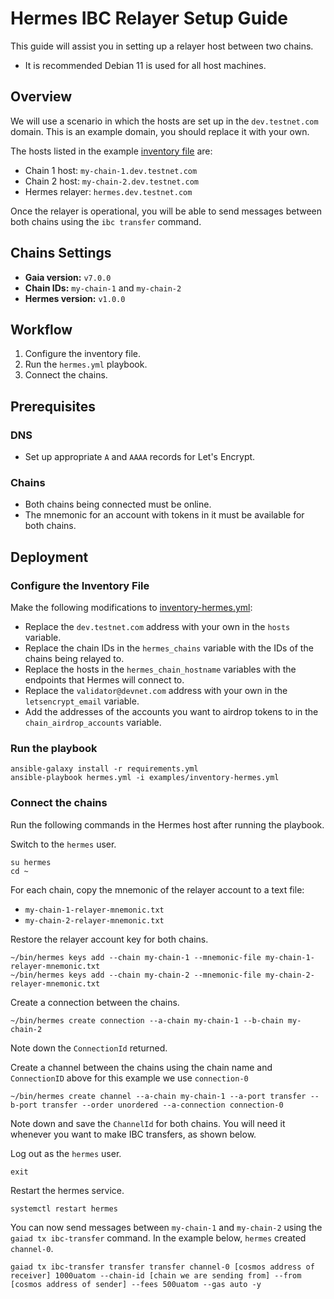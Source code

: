 # Hermes IBC Relayer Setup Guide

This guide will assist you in setting up a relayer host between two chains.

- It is recommended Debian 11 is used for all host machines.

## Overview

We will use a scenario in which the hosts are set up in the `dev.testnet.com` domain. This is an example domain, you should replace it with your own.

The hosts listed in the example [inventory file](/examples/inventory-hermes.yml) are:
* Chain 1 host: `my-chain-1.dev.testnet.com`
* Chain 2 host: `my-chain-2.dev.testnet.com`
* Hermes relayer: `hermes.dev.testnet.com`

Once the relayer is operational, you will be able to send messages between both chains using the `ibc transfer` command.


## Chains Settings

* **Gaia version:** `v7.0.0`
* **Chain IDs:** `my-chain-1` and `my-chain-2`
* **Hermes version:** `v1.0.0`

## Workflow

1. Configure the inventory file.
2. Run the `hermes.yml` playbook.
3. Connect the chains.


## Prerequisites

### DNS

- Set up appropriate `A` and `AAAA` records for Let's Encrypt.

### Chains

- Both chains being connected must be online.
- The mnemonic for an account with tokens in it must be available for both chains.

## Deployment

### Configure the Inventory File

Make the following modifications to [inventory-hermes.yml](/examples/inventory-hermes.yml):
  - Replace the `dev.testnet.com` address with your own in the `hosts` variable.
  - Replace the chain IDs in the `hermes_chains` variable with the IDs of the chains being relayed to.
  - Replace the hosts in the `hermes_chain_hostname` variables with the endpoints that Hermes will connect to.
  - Replace the `validator@devnet.com` address with your own in the `letsencrypt_email` variable.
  - Add the addresses of the accounts you want to airdrop tokens to in the `chain_airdrop_accounts` variable.


### Run the playbook 

```
ansible-galaxy install -r requirements.yml
ansible-playbook hermes.yml -i examples/inventory-hermes.yml
```

### Connect the chains

Run the following commands in the Hermes host after running the playbook.

Switch to the `hermes` user.
```
su hermes
cd ~
```

For each chain, copy the mnemonic of the relayer account to a text file:
- `my-chain-1-relayer-mnemonic.txt`
- `my-chain-2-relayer-mnemonic.txt`

Restore the relayer account key for both chains.
```
~/bin/hermes keys add --chain my-chain-1 --mnemonic-file my-chain-1-relayer-mnemonic.txt
~/bin/hermes keys add --chain my-chain-2 --mnemonic-file my-chain-2-relayer-mnemonic.txt
```

Create a connection between the chains.
```
~/bin/hermes create connection --a-chain my-chain-1 --b-chain my-chain-2
```

Note down the `ConnectionId` returned.

Create a channel between the chains using the chain name and `ConnectionID` above for this example we use `connection-0`
```
~/bin/hermes create channel --a-chain my-chain-1 --a-port transfer --b-port transfer --order unordered --a-connection connection-0
```

Note down and save the `ChannelId` for both chains. You will need it whenever you want to make IBC transfers, as shown below.

Log out as the `hermes` user.
```
exit
```

Restart the hermes service.
```
systemctl restart hermes
```

You can now send messages between `my-chain-1` and `my-chain-2` using the `gaiad tx ibc-transfer` command. In the example below, `hermes` created `channel-0`.
```
gaiad tx ibc-transfer transfer transfer channel-0 [cosmos address of receiver] 1000uatom --chain-id [chain we are sending from] --from [cosmos address of sender] --fees 500uatom --gas auto -y
```
